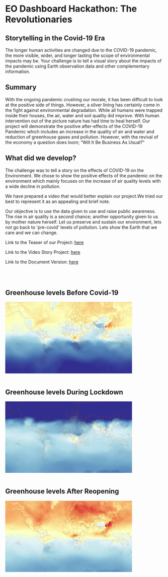 # **EO Dashboard Hackathon: The Revolutionaries**
## **Storytelling in the Covid-19 Era**

The longer human activities are changed due to the COVID-19 pandemic, the more visible, wider, and longer lasting the scope of environmental impacts may be. Your challenge is to tell a visual story about the impacts of the pandemic using Earth observation data and other complementary information.

## **Summary**
With the ongoing pandemic crushing our morale, it has been difficult to look at the positive side of things. However, a silver lining has certainly come in the fight against environmental degradation. While all humans were trapped inside their houses, the air, water and soil quality did improve. With human intervention out of the picture nature has had time to heal herself. Our project will demonstrate the positive after-effects of the COVID-19 Pandemic which includes an increase in the quality of air and water and reduction of greenhouse gases and pollution. However, with the revival of the economy a question does loom; “Will It Be Business As Usual?”

## **What did we develop?**
The challenge was to tell a story on the effects of COVID-19 on the Environment. We chose to show the positive effects of the pandemic on the environment which mainly focuses on the increase of air quality levels with a wide decline in pollution.

We have prepared a video that would better explain our project.We tried our best to represent it as an appealing and brief note.

Our objective is to use the data given to use and raise public awareness. The rise in air quality is a second chance; another opportunity given to us by mother nature herself. Let us preserve and sustain our environment, lets not go back to 'pre-covid' levels of pollution. Lets show the Earth that we care and we can change.

Link to the Teaser of our Project: [here](https://www.youtube.com/watch?v=1JhTTWYuS5A)

Link to the Video Story Project: [here](https://youtu.be/s2qIvX1I-cI)

Link to the Document Version: [here](https://github.com/Rain1213/EODashboardHackathon/blob/main/EO%20HACKATHON-%20AIR%20QUALITY%20AND%20GREENHOUSE%20GASES.pdf)

</br>
</br>

## **Greenhouse levels Before Covid-19**
<img align="center" alt="MapBefore" width="80%" src="https://raw.githubusercontent.com/Rain1213/EODashboardHackathon/main/CO2%20Level/Co2Level_30.png" />
<br/>
</br>

## **Greenhouse levels During Lockdown**
<img align="center" alt="MapDuring" width="80%" src="https://raw.githubusercontent.com/Rain1213/EODashboardHackathon/main/CO2%20Level/Co2Level_230.png" />
<br/>
</br>

## **Greenhouse levels After Reopening**
<img align="center" alt="MapDuring" width="80%" src="https://raw.githubusercontent.com/Rain1213/EODashboardHackathon/main/CO2%20Level/Co2Level_336.png" />
<br/>
